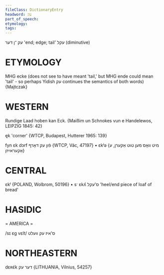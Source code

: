 ```yaml
---
fileClass: DictionaryEntry
headword: עק
part_of_speech: 
etymology: 
tags: 
---
```

עק
־ן
דער
'end; edge; tail'
עקל
(diminutive)

ETYMOLOGY
===========
MHG ecke (does not see to have meant 'tail,' but MHG ende could mean 'tail' - so perhaps Yidish עק continues the semantics of both words)
{Majtczak}

WESTERN
========

Rundige Laad hoben kan Eck.
{Maißim un Schnokes vun e Handelewos, LEIPZIG 1845: 42}

ęk 'corner' {WTCP, Budapest, Hutterer 1965: 139}

fyn ɛk dɔrf פֿון עק דאָרף {WTCP, Vác, 47197}
	•	ɛkʲə {מיט וואָס מען טוט אַקערן, ע אַקעראײַזן}

CENTRAL
========

ɛkʲ {POLAND, Wolbrom, 50196}
	•	sˑ ɛkʎ ס'עקל 'heel/end piece of loaf of bread'

HASIDIC
=======
= AMERICA = 

/sɪ ɛg vɛlt/ ס'איז עק וועלט

NORTHEASTERN
==============

dɛʀɛ́k דער עק {LITHUANIA, Vilnius, 54257}